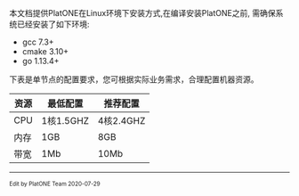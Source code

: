 本文档提供PlatONE在Linux环境下安装方式,在编译安装PlatONE之前, 需确保系统已经安装了如下环境:

* gcc 7.3+
* cmake 3.10+
* go 1.13.4+

下表是单节点的配置要求，您可根据实际业务需求，合理配置机器资源。

|资源|最低配置|推荐配置|
|----|------|-------|
|CPU|1核1.5GHZ|4核2.4GHZ|
|内存|1GB|8GB|
|带宽|1Mb|10Mb|



------
<font Size=1>Edit by PlatONE Team 2020-07-29</font>

